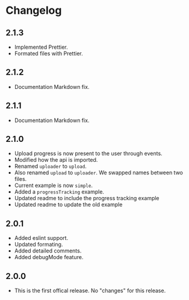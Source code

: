 # Changelog
## 2.1.3
- Implemented Prettier.
- Formated files with Prettier.

## 2.1.2
- Documentation Markdown fix.

## 2.1.1
- Documentation Markdown fix.

## 2.1.0
- Upload progress is now present to the user through events.
- Modified how the api is imported.
- Renamed `uploader` to `upload`.
- Also renamed `upload` to `uploader`. We swapped names between two files.
- Current example is now `simple`.
- Added a `progressTracking` example.
- Updated readme to include the progress tracking example
- Updated readme to update the old example

## 2.0.1
- Added eslint support.
- Updated formating.
- Added detailed comments.
- Added debugMode feature.

## 2.0.0
- This is the first offical release. No "changes" for this release.